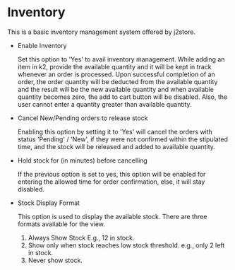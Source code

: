 # Inventory

This is a basic inventory management system offered by j2store.

* Enable Inventory

    Set this option to 'Yes' to avail inventory management. While adding an item in k2, provide the available quantity and it will be kept in track whenever an order is processed. Upon successful completion of an order, the order quantity will be deducted from the available quantity and the result will be the new available quantity and when available quantity becomes zero, the add to cart button will be disabled. Also, the user cannot enter a quantity greater than available quantity.
    
* Cancel New/Pending orders to release stock

    Enabling this option by setting it to 'Yes' will cancel the orders with status 'Pending' / 'New', if they were not confirmed within the stipulated time, and the stock will be released and added to available quantity.

* Hold stock for (in minutes) before cancelling

    If the previous option is set to yes, this option will be enabled for entering the allowed time for order confirmation, else, it will stay disabled.

* Stock Display Format    

    This option is used to display the available stock. There are three formats available for the view.
    1. Always Show Stock E.g., 12 in stock.
    2. Show only when stock reaches low stock threshold. e.g., only 2 left in stock.
    3. Never show stock.


